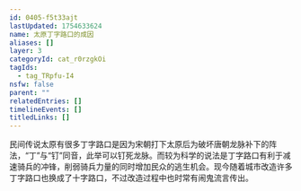 ```yaml
---
id: 0405-f5t33ajt
lastUpdated: 1754633624
name: 太原丁字路口的成因
aliases: []
layer: 3
categoryId: cat_r0rzgkOi
tagIds:
  - tag_TRpfu-I4
nsfw: false
parent: ""
relatedEntries: []
timelineEvents: []
titledLinks: []
---
```


民间传说太原有很多丁字路口是因为宋朝打下太原后为破坏唐朝龙脉补下的阵法，“丁”与“钉”同音，此举可以钉死龙脉。而较为科学的说法是丁字路口有利于减速骑兵的冲锋，削弱骑兵力量的同时增加民众的逃生机会。现今随着城市改造许多丁字路口也换成了十字路口，不过改造过程中也时常有闹鬼流言传出。